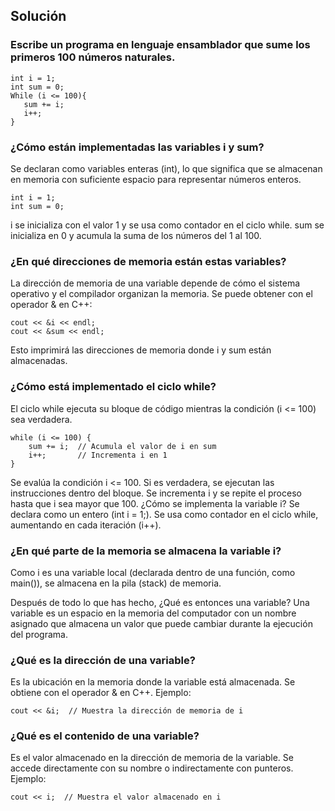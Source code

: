 ## Solución
### Escribe un programa en lenguaje ensamblador que sume los primeros 100 números naturales.
```
int i = 1;
int sum = 0;
While (i <= 100){
   sum += i;
   i++;
}
```
### ¿Cómo están implementadas las variables i y sum?
Se declaran como variables enteras (int), lo que significa que se almacenan en memoria con suficiente espacio para representar números enteros.
```
int i = 1;
int sum = 0;
```
i se inicializa con el valor 1 y se usa como contador en el ciclo while.
sum se inicializa en 0 y acumula la suma de los números del 1 al 100.
### ¿En qué direcciones de memoria están estas variables?
La dirección de memoria de una variable depende de cómo el sistema operativo y el compilador organizan la memoria. Se puede obtener con el operador & en C++:
```
cout << &i << endl;
cout << &sum << endl;
```
Esto imprimirá las direcciones de memoria donde i y sum están almacenadas.
### ¿Cómo está implementado el ciclo while?
El ciclo while ejecuta su bloque de código mientras la condición (i <= 100) sea verdadera.
```
while (i <= 100) {
    sum += i;  // Acumula el valor de i en sum
    i++;       // Incrementa i en 1
}
```
Se evalúa la condición i <= 100.
Si es verdadera, se ejecutan las instrucciones dentro del bloque.
Se incrementa i y se repite el proceso hasta que i sea mayor que 100.
¿Cómo se implementa la variable i?
Se declara como un entero (int i = 1;).
Se usa como contador en el ciclo while, aumentando en cada iteración (i++).
### ¿En qué parte de la memoria se almacena la variable i?
Como i es una variable local (declarada dentro de una función, como main()), se almacena en la pila (stack) de memoria.

Después de todo lo que has hecho, ¿Qué es entonces una variable?
Una variable es un espacio en la memoria del computador con un nombre asignado que almacena un valor que puede cambiar durante la ejecución del programa.

### ¿Qué es la dirección de una variable?
Es la ubicación en la memoria donde la variable está almacenada. Se obtiene con el operador & en C++. Ejemplo:
```
cout << &i;  // Muestra la dirección de memoria de i
```
### ¿Qué es el contenido de una variable?
Es el valor almacenado en la dirección de memoria de la variable. Se accede directamente con su nombre o indirectamente con punteros. Ejemplo:

```
cout << i;  // Muestra el valor almacenado en i
```
